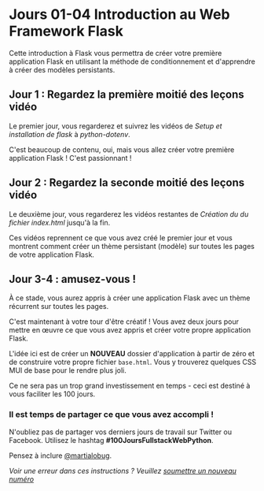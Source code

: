 # Jours 01-04 Introduction au Web Framework Flask

Cette introduction à Flask vous permettra de créer votre première application Flask en utilisant la méthode de conditionnement et d'apprendre à créer des modèles persistants.

## Jour 1 : Regardez la première moitié des leçons vidéo

Le premier jour, vous regarderez et suivrez les vidéos de *Setup et installation de flask* à *python-dotenv*.

C'est beaucoup de contenu, oui, mais vous allez créer votre première application Flask ! C'est passionnant !

## Jour 2 : Regardez la seconde moitié des leçons vidéo

Le deuxième jour, vous regarderez les vidéos restantes de *Création du du fichier index.html* jusqu'à la fin.

Ces vidéos reprennent ce que vous avez créé le premier jour et vous montrent comment créer un thème persistant (modèle) sur toutes les pages de votre application Flask.

## Jour 3-4 : amusez-vous !

À ce stade, vous aurez appris à créer une application Flask avec un thème récurrent sur toutes les pages.

C'est maintenant à votre tour d'être créatif ! Vous avez deux jours pour mettre en œuvre ce que vous avez appris et créer votre propre application Flask.

L'idée ici est de créer un **NOUVEAU** dossier d'application à partir de zéro et de construire votre propre fichier `base.html`. Vous y trouverez quelques CSS MUI de base pour le rendre plus joli.

Ce ne sera pas un trop grand investissement en temps - ceci est destiné à vous faciliter les 100 jours.

### Il est temps de partager ce que vous avez accompli !

N'oubliez pas de partager vos derniers jours de travail sur Twitter ou Facebook. Utilisez le hashtag **#100JoursFullstackWebPython**. 

Pensez à inclure [@martialobug](https://twitter.com/martialobug).

*Voir une erreur dans ces instructions ? Veuillez [soumettre un nouveau numéro](https://github.com/martialodev/100JoursFullstackWebPython/issues)*
